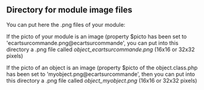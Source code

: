 
Directory for module image files
--------------------------------

You can put here the .png files of your module:


If the picto of your module is an image (property $picto has been set to 'ecartsurcommande.png@ecartsurcommande', you can put into this
directory a .png file called *object_ecartsurcommande.png* (16x16 or 32x32 pixels)


If the picto of an object is an image (property $picto of the object.class.php has been set to 'myobject.png@ecartsurcommande', then you can put into this
directory a .png file called *object_myobject.png* (16x16 or 32x32 pixels)

